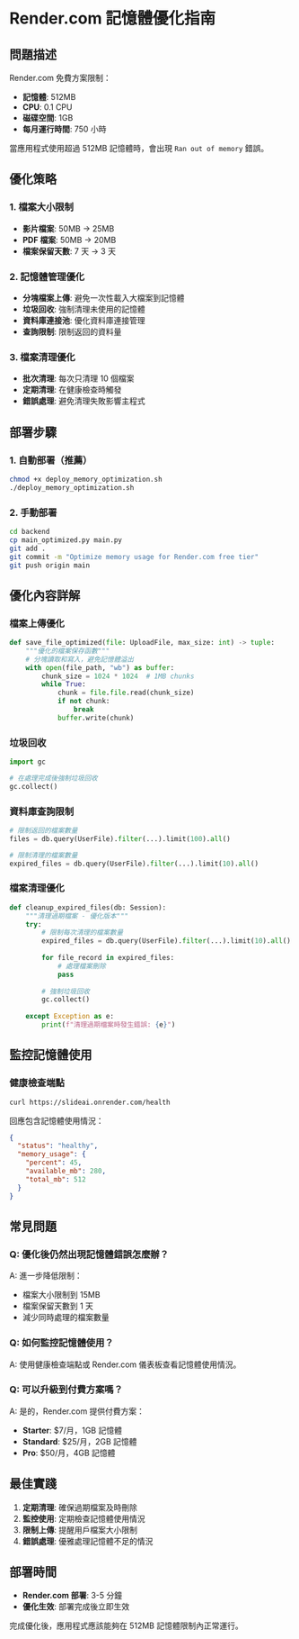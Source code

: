 # Render.com 記憶體優化指南

## 問題描述

Render.com 免費方案限制：
- **記憶體**: 512MB
- **CPU**: 0.1 CPU
- **磁碟空間**: 1GB
- **每月運行時間**: 750 小時

當應用程式使用超過 512MB 記憶體時，會出現 `Ran out of memory` 錯誤。

## 優化策略

### 1. 檔案大小限制
- **影片檔案**: 50MB → 25MB
- **PDF 檔案**: 50MB → 20MB
- **檔案保留天數**: 7 天 → 3 天

### 2. 記憶體管理優化
- **分塊檔案上傳**: 避免一次性載入大檔案到記憶體
- **垃圾回收**: 強制清理未使用的記憶體
- **資料庫連接池**: 優化資料庫連接管理
- **查詢限制**: 限制返回的資料量

### 3. 檔案清理優化
- **批次清理**: 每次只清理 10 個檔案
- **定期清理**: 在健康檢查時觸發
- **錯誤處理**: 避免清理失敗影響主程式

## 部署步驟

### 1. 自動部署（推薦）

```bash
chmod +x deploy_memory_optimization.sh
./deploy_memory_optimization.sh
```

### 2. 手動部署

```bash
cd backend
cp main_optimized.py main.py
git add .
git commit -m "Optimize memory usage for Render.com free tier"
git push origin main
```

## 優化內容詳解

### 檔案上傳優化

```python
def save_file_optimized(file: UploadFile, max_size: int) -> tuple:
    """優化的檔案保存函數"""
    # 分塊讀取和寫入，避免記憶體溢出
    with open(file_path, "wb") as buffer:
        chunk_size = 1024 * 1024  # 1MB chunks
        while True:
            chunk = file.file.read(chunk_size)
            if not chunk:
                break
            buffer.write(chunk)
```

### 垃圾回收

```python
import gc

# 在處理完成後強制垃圾回收
gc.collect()
```

### 資料庫查詢限制

```python
# 限制返回的檔案數量
files = db.query(UserFile).filter(...).limit(100).all()

# 限制清理的檔案數量
expired_files = db.query(UserFile).filter(...).limit(10).all()
```

### 檔案清理優化

```python
def cleanup_expired_files(db: Session):
    """清理過期檔案 - 優化版本"""
    try:
        # 限制每次清理的檔案數量
        expired_files = db.query(UserFile).filter(...).limit(10).all()
        
        for file_record in expired_files:
            # 處理檔案刪除
            pass
        
        # 強制垃圾回收
        gc.collect()
        
    except Exception as e:
        print(f"清理過期檔案時發生錯誤: {e}")
```

## 監控記憶體使用

### 健康檢查端點

```bash
curl https://slideai.onrender.com/health
```

回應包含記憶體使用情況：
```json
{
  "status": "healthy",
  "memory_usage": {
    "percent": 45,
    "available_mb": 280,
    "total_mb": 512
  }
}
```

## 常見問題

### Q: 優化後仍然出現記憶體錯誤怎麼辦？

A: 進一步降低限制：
- 檔案大小限制到 15MB
- 檔案保留天數到 1 天
- 減少同時處理的檔案數量

### Q: 如何監控記憶體使用？

A: 使用健康檢查端點或 Render.com 儀表板查看記憶體使用情況。

### Q: 可以升級到付費方案嗎？

A: 是的，Render.com 提供付費方案：
- **Starter**: $7/月，1GB 記憶體
- **Standard**: $25/月，2GB 記憶體
- **Pro**: $50/月，4GB 記憶體

## 最佳實踐

1. **定期清理**: 確保過期檔案及時刪除
2. **監控使用**: 定期檢查記憶體使用情況
3. **限制上傳**: 提醒用戶檔案大小限制
4. **錯誤處理**: 優雅處理記憶體不足的情況

## 部署時間

- **Render.com 部署**: 3-5 分鐘
- **優化生效**: 部署完成後立即生效

完成優化後，應用程式應該能夠在 512MB 記憶體限制內正常運行。 